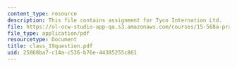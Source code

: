 ```yaml
---
content_type: resource
description: This file contains assignment for Tyco Internation Ltd.
file: https://ol-ocw-studio-app-qa.s3.amazonaws.com/courses/15-568a-practical-information-technology-management-spring-2005/25868ba7c14ac536b76e44385255c861_class_19question.pdf
file_type: application/pdf
resourcetype: Document
title: class_19question.pdf
uid: 25868ba7-c14a-c536-b76e-44385255c861
---
```

